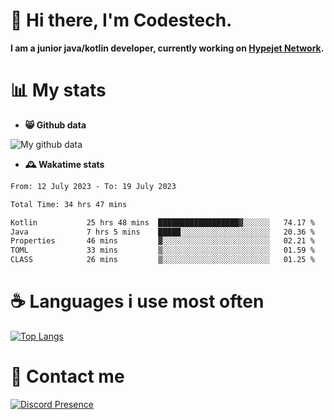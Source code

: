 # 👋 Hi there, I'm Codestech.
**I am a junior java/kotlin developer, currently working on [Hypejet Network](https://github.com/Hypejet).**

# 📊 My stats
- **😸 Github data**

![My github data](https://github-readme-stats.vercel.app/api?username=Codestech1&count_private=true&include_all_commits=true&theme=codeSTACKr)

- **🕰️ Wakatime stats**
<!--START_SECTION:waka-->

```txt
From: 12 July 2023 - To: 19 July 2023

Total Time: 34 hrs 47 mins

Kotlin           25 hrs 48 mins  ██████████████████▓░░░░░░   74.17 %
Java             7 hrs 5 mins    █████░░░░░░░░░░░░░░░░░░░░   20.36 %
Properties       46 mins         ▓░░░░░░░░░░░░░░░░░░░░░░░░   02.21 %
TOML             33 mins         ▒░░░░░░░░░░░░░░░░░░░░░░░░   01.59 %
CLASS            26 mins         ▒░░░░░░░░░░░░░░░░░░░░░░░░   01.25 %
```

<!--END_SECTION:waka-->

# ☕ Languages i use most often
[![Top Langs](https://github-readme-stats.vercel.app/api/top-langs/?username=Codestech1&layout=compact&langs_count=8&exclude_repo=window5000.github.io&theme=codeSTACKr)](https://github.com/anuraghazra/github-readme-stats)

# 💬 Contact me
[![Discord Presence](https://lanyard.cnrad.dev/api/650718742157852740)](https://discord.com/users/650718742157852740)
</br>
